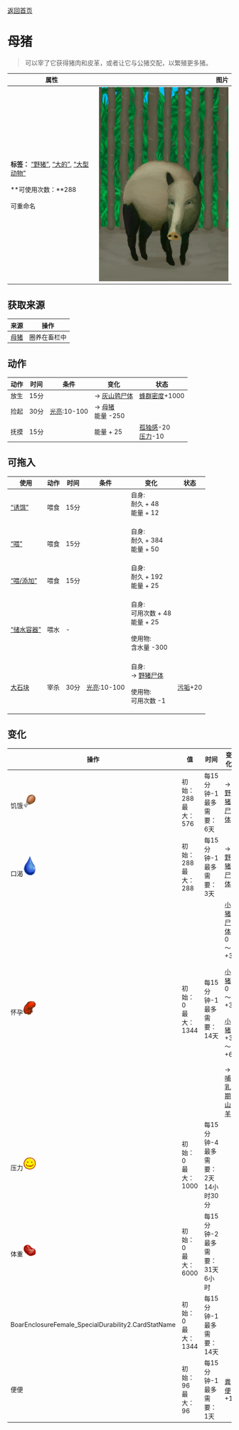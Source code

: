 [返回首页](index.md)  
# 母猪  
> 可以宰了它获得猪肉和皮革，或者让它与公猪交配，以繁殖更多猪。  
  
  属性  |   图片   
 ----  |  ----:   
 **标签：**	[“野猪”](tag_Boar.md), [“大的”](tag_Large.md), [“大型动物”](tag_LargeAnimal.md)<br><br>**可使用次数：**288<br><br>可重命名  |  ![](Sprite/BoarEnclosureFemale.png)   
  
## 获取来源  
来源  |  操作  
----  |  ----  
[母猪](BoarTiedFemale.md)  |  圈养在畜栏中  
## 动作  
动作  |  时间  |  条件  |  变化  |  状态  
----  |  ----  |  ----  |  ----  |  ----  
放生  |  15分  |    |  → [灰山鹑尸体](PartridgeDead.md)<br>  |  [蜂群密度](Pop_Boar.md)+1000  
捡起  |  30分  |  [光亮](Light.md):10-100  |  → [母猪](BoarTiedFemale.md)<br>能量  -250<br>  |    
抚摸  |  15分  |    |  能量 + 25<br>  |  [孤独感](Loneliness.md)-20<br>[压力](Stress.md)-10  
## 可拖入  
使用  |  动作  |  时间  |  条件  |  变化  |  状态  
----  |  ----  |  ----  |  ----  |  ----  |  ----  
[“诱饵”](tag_Bait.md)  |  喂食  |  15分  |    |  自身:<br>耐久 + 48<br>能量 + 12<br><br>  |    
[“喂”](tag_Meat.md)  |  喂食  |  15分  |    |  自身:<br>耐久 + 384<br>能量 + 50<br><br>  |    
[“喂/添加”](tag_Feed.md)  |  喂食  |  15分  |    |  自身:<br>耐久 + 192<br>能量 + 25<br><br>  |    
[“储水容器”](tag_WaterContainer.md)  |  喂水  |  -  |    |  自身:<br>可用次数 + 48<br>能量 + 25<br><br>使用物:<br>含水量  -300<br><br>  |    
[大石块](StoneHeavy.md)  |  宰杀  |  30分  |  [光亮](Light.md):10-100  |  自身:<br>→ [野猪尸体](BoarCarcass.md)<br><br>使用物:<br>可用次数  -1<br><br>  |  [污垢](Filth.md)+20  
## 变化  
操作  |  值  |  时间  |  变化  
----  |  ----  |  ----  |  ----  
饥饿<img decoding="async" src="Sprite/Hunger.png" style="width:30px;">  |  初始：288<br>最大：576  |  每15分钟-1<br>最多需要：6天  |  → [野猪尸体](BoarCarcass.md)  
口渴<img decoding="async" src="Sprite/Thirst.png" style="width:30px;">  |  初始：288<br>最大：288  |  每15分钟-1<br>最多需要：3天  |  → [野猪尸体](BoarCarcass.md)  
怀孕<img decoding="async" src="Sprite/Pregnancy.png" style="width:30px;">  |  初始：0<br>最大：1344  |  每15分钟-1<br>最多需要：14天  |  [小猪尸体](BoarCarcassPiglet.md)0～+3 <br><br>[小猪](BoarEnclosurePiglet.md)0～+3 <br><br>[小猪](BoarEnclosurePiglet.md)+3～+6 <br><br>→ [哺乳期山羊](GoatEnclosureLactating.md)  
压力<img decoding="async" src="Sprite/Content.png" style="width:30px;">  |  初始：0<br>最大：1000  |  每15分钟-4<br>最多需要：2天14小时30分  |    
体重<img decoding="async" src="Sprite/SaturationMeat.png" style="width:30px;">  |  初始：0<br>最大：6000  |  每15分钟-2<br>最多需要：31天6小时  |    
BoarEnclosureFemale_SpecialDurability2.CardStatName  |  初始：0<br>最大：1344  |  每15分钟-1<br>最多需要：14天  |    
便便  |  初始：96<br>最大：96  |  每15分钟-1<br>最多需要：1天  |  [粪便](Manure.md)+1   
